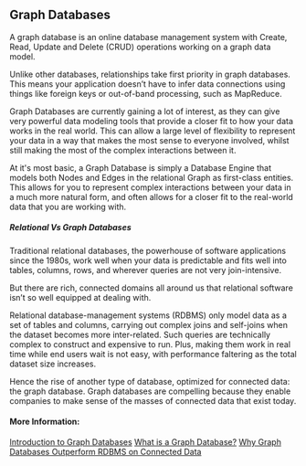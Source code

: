## Graph Databases

A graph database is an online database management system with Create, Read, Update and Delete (CRUD) operations working on a graph data model.

Unlike other databases, relationships take first priority in graph databases. This means your application doesn’t have to infer data connections using things like foreign keys or out-of-band processing, such as MapReduce.

Graph Databases are currently gaining a lot of interest, as they can give very powerful data modeling tools that provide a closer fit to how your data works in the real world. This can allow a large level of flexibility to represent your data in a way that makes the most sense to everyone involved, whilst still making the most of the complex interactions between it.

At it's most basic, a Graph Database is simply a Database Engine that models both Nodes and Edges in the relational Graph as first-class entities. This allows for you to represent complex interactions between your data in a much more natural form, and often allows for a closer fit to the real-world data that you are working with.

##### Relational Vs Graph Databases

Traditional relational databases, the powerhouse of software applications since the 1980s, work well when your data is predictable and fits well into tables, columns, rows, and wherever queries are not very join-intensive.

But there are rich, connected domains all around us that relational software isn’t so well equipped at dealing with.

Relational database-management systems (RDBMS) only model data as a set of tables and columns, carrying out complex joins and self-joins when the dataset becomes more inter-related. Such queries are technically complex to construct and expensive to run. Plus, making them work in real time while end users wait is not easy, with performance faltering as the total dataset size increases.

Hence the rise of another type of database, optimized for connected data: the graph database. Graph databases are compelling because they enable companies to make sense of the masses of connected data that exist today.



#### More Information:
[Introduction to Graph Databases](https://www.compose.com/articles/introduction-to-graph-databases/)
[What is a Graph Database?](https://neo4j.com/developer/graph-database/)
[Why Graph Databases Outperform RDBMS on Connected Data](https://dzone.com/articles/why-are-native-graph-databases-more-efficient-than)

